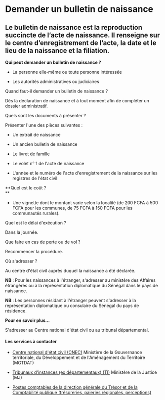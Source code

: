 # Demander un bulletin de naissance

Le bulletin de naissance est la reproduction succincte de l’acte de naissance. Il renseigne sur le centre d’enregistrement de l’acte, la date et le lieu de la naissance et la filiation.
-----------------------------------------------------------------------------------------------------------------------------------------------------------------------------------------

**Qui peut demander un bulletin de naissance ?**

*   La personne elle-même ou toute personne intéressée  
    
*   Les autorités administratives ou judiciaires  
    

Quand faut-il demander un bulletin de naissance ?

Dès la déclaration de naissance et à tout moment afin de compléter un dossier administratif.  

Quels sont les documents à présenter ?

Présenter l'une des pièces suivantes :  

*   Un extrait de naissance
*   Un ancien bulletin de naissance
*   Le livret de famille
*   Le volet n° 1 de l'acte de naissance  
    
*   L'année et le numéro de l'acte d'enregistrement de la naissance sur les registres de l'état civil  
    

**Quel est le coût ?  
**

*   Une vignette dont le montant varie selon la localité (de 200 FCFA à 500 FCFA pour les communes, de 75 FCFA à 150 FCFA pour les communautés rurales).

Quel est le délai d'exécution ?

Dans la journée.  

Que faire en cas de perte ou de vol ?

Recommencer la procédure.

Où s'adresser ?

Au centre d'état civil auprès duquel la naissance a été déclarée.  

**NB** : Pour les naissances à l'étranger, s'adresser au ministère des Affaires étrangères ou à la représentation diplomatique du Sénégal dans le pays de naissance.  

**NB** : Les personnes résidant à l'étranger peuvent s'adresser à la représentation diplomatique ou consulaire du Sénégal du pays de résidence.  

**Pour en savoir plus...**  

S'adresser au Centre national d'état civil ou au tribunal départemental.

#### Les services à contacter

*   [Centre national d'état civil (CNEC)](../../../services/centre-national-detat-civil-cnec.md) Ministère de la Gouvernance territoriale, du Développement et de l'Aménagement du Territoire (MGTDAT)  
    
*   [Tribunaux d'instances (ex départementaux) (TI)](../../../services/tribunaux-dinstances-ex-departementaux-ti.md) Ministère de la Justice (MJ)  
    
*   [Postes comptables de la direction générale du Trésor et de la Comptabilité publique (trésoreries, paieries régionales, perceptions)](../../../services/postes-comptables-de-la-direction-generale-du-tresor-et-de-la-comptabilite-publique-tresoreries-paieries-regionales-perceptions.md)